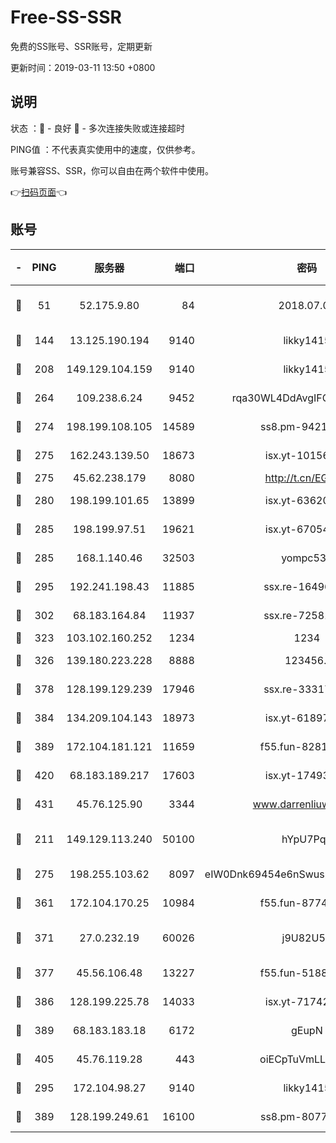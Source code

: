 # Free-SS-SSR

免费的SS账号、SSR账号，定期更新

更新时间：2019-03-11 13:50 +0800

## 说明

状态     ：🙂 - 良好 🙁 - 多次连接失败或连接超时

PING值   ：不代表真实使用中的速度，仅供参考。

账号兼容SS、SSR，你可以自由在两个软件中使用。

👉[扫码页面](https://liesauer.github.io/Free-SS-SSR/)👈

## 账号

|-|PING|服务器|端口|密码|加密方式|区域|
|:----:|:----:|:-----:|-----:|:----:|:----:|:----:|
|🙂|51|52.175.9.80|84|2018.07.07|chacha20-ietf-poly1305|HK|
|🙂|144|13.125.190.194|9140|likky1415|aes-256-cfb|KR|
|🙂|208|149.129.104.159|9140|likky1415|aes-256-cfb|HK|
|🙂|264|109.238.6.24|9452|rqa30WL4DdAvgIFG6Fs3znzTa|aes-256-cfb|FR|
|🙂|274|198.199.108.105|14589|ss8.pm-94215844|aes-256-cfb|US|
|🙂|275|162.243.139.50|18673|isx.yt-10156175|aes-256-cfb|US|
|🙂|275|45.62.238.179|8080|http://t.cn/EGJIyrl|rc4-md5|CA|
|🙂|280|198.199.101.65|13899|isx.yt-63620378|aes-256-cfb|US|
|🙂|285|198.199.97.51|19621|isx.yt-67054944|aes-256-cfb|US|
|🙂|285|168.1.140.46|32503|yompc535|aes-256-cfb|AU|
|🙂|295|192.241.198.43|11885|ssx.re-16496938|aes-256-cfb|US|
|🙂|302|68.183.164.84|11937|ssx.re-72581382|aes-256-cfb|US|
|🙂|323|103.102.160.252|1234|1234|rc4-md5|JP|
|🙂|326|139.180.223.228|8888|123456..|aes-256-cfb|JP|
|🙂|378|128.199.129.239|17946|ssx.re-33317571|aes-256-cfb|SG|
|🙂|384|134.209.104.143|18973|isx.yt-61897203|aes-256-cfb|SG|
|🙂|389|172.104.181.121|11659|f55.fun-82812137|aes-256-cfb|SG|
|🙂|420|68.183.189.217|17603|isx.yt-17493612|aes-256-cfb|SG|
|🙂|431|45.76.125.90|3344|www.darrenliuwei.com|aes-256-cfb|AU|
|🙂|211|149.129.113.240|50100|hYpU7PqP|chacha20-ietf-poly1305|CN|
|🙂|275|198.255.103.62|8097|eIW0Dnk69454e6nSwuspv9DmS201tQ0D|aes-256-cfb|US|
|🙂|361|172.104.170.25|10984|f55.fun-87743875|aes-256-cfb|SG|
|🙂|371|27.0.232.19|60026|j9U82U53|xchacha20-ietf-poly1305|HK|
|🙂|377|45.56.106.48|13227|f55.fun-51885507|aes-256-cfb|US|
|🙂|386|128.199.225.78|14033|isx.yt-71742892|aes-256-cfb|SG|
|🙂|389|68.183.183.18|6172|gEupN|aes-256-cfb|SG|
|🙂|405|45.76.119.28|443|oiECpTuVmLLxk4Ts|aes-256-cfb|AU|
|🙁|295|172.104.98.27|9140|likky1415|aes-256-cfb|JP|
|🙁|389|128.199.249.61|16100|ss8.pm-80771462|aes-256-cfb|SG|

